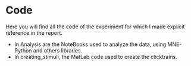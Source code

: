 # Code


Here you will find all the code of the experiment for which I made explicit reference in the report. 

- In Analysis are the NoteBooks used to analyze the data, using MNE-Python and others libraries.
- In creating_stimuli, the MatLab code used to create the clicktrains.
